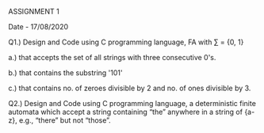 
ASSIGNMENT 1

 

Date - 17/08/2020

 

 

Q1.) Design and Code using C programming language, FA with ∑ = {0, 1} 

 

a.) that accepts the set of all strings with three consecutive 0's.

 

b.) that contains the substring '101'

 

c.) that contains no. of zeroes divisible by 2 and no. of ones divisible by 3.

 

 

 

Q2.) Design and Code using C programming language, a deterministic finite automata which accept a string containing “the” anywhere in a string of {a-z}, e.g., “there” but not “those”.
